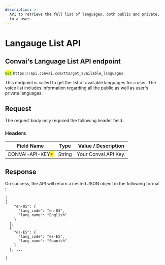 ```yaml
---
description: >-
  API to retrieve the full list of languages, both public and private, available
  to a user.
---
```


# Langauge List API

## Convai's Language List API endpoint&#x20;

<mark style="color:green;">`GET`</mark> `https://api.convai.com/tts/get_available_languages`

This endpoint is called to get the list of available languages for a user. The voice list includes information regarding all the public as well as user's private languages.&#x20;

## Request

The request body only required the following header field :

### Headers

| Field Name                                       | Type   | Value / Description  |
| ------------------------------------------------ | ------ | -------------------- |
| CONVAI-API-KEY<mark style="color:red;">\*</mark> | String | Your Convai API Key. |

## Response

On success, the API will return a nested JSON object in the following format :&#x20;

```
[
{
    "en-US": {
      "lang_code": "en-US",
      "lang_name": "English"
    }
  },
  {
    "es-ES": {
      "lang_code": "es-ES",
      "lang_name": "Spanish"
    }
  }, ...

]
```
